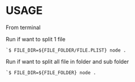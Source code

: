 # USAGE
From terminal 

Run if want to split 1 file
```
`$ FILE_DIR=${FILE_FOLDER/FILE.PLIST} node .
```
Run if want to split all file in folder and sub folder
```
`$ FILE_DIR=${FILE_FOLDER} node .
```
